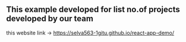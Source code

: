 ## This example developed for list no.of projects developed by our team
this website link ->  https://selva563-1gitu.github.io/react-app-demo/
